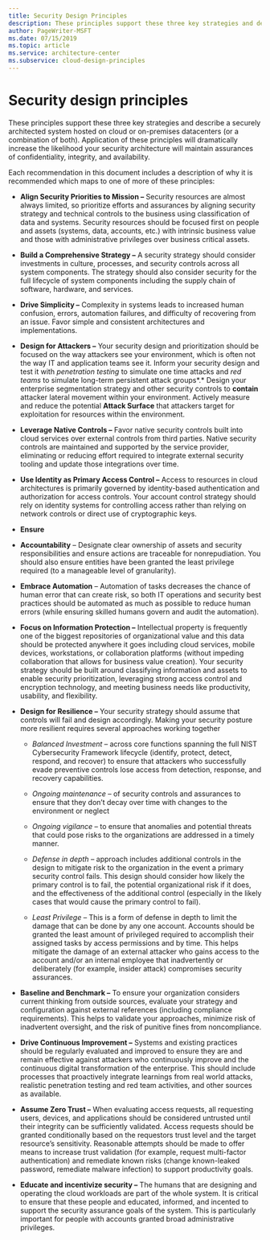 ```yaml
---
title: Security Design Principles
description: These principles support these three key strategies and describe a securely architected system hosted on cloud or on-premises datacenters (or a combination of both). 
author: PageWriter-MSFT
ms.date: 07/15/2019
ms.topic: article
ms.service: architecture-center
ms.subservice: cloud-design-principles
---
```


# Security design principles


These principles support these three key strategies and describe a securely
architected system hosted on cloud or on-premises datacenters (or a combination
of both). Application of these principles will dramatically increase the
likelihood your security architecture will maintain assurances of
confidentiality, integrity, and availability.

Each recommendation in this document includes a description of why it is
recommended which maps to one of more of these principles:

-   **Align Security Priorities to Mission –** Security resources are almost
    always limited, so prioritize efforts and assurances by aligning security
    strategy and technical controls to the business using classification of data
    and systems. Security resources should be focused first on people and assets
    (systems, data, accounts, etc.) with intrinsic business value and those with
    administrative privileges over business critical assets.

-   **Build a Comprehensive Strategy –** A security strategy should consider
    investments in culture, processes, and security controls across all system
    components. The strategy should also consider security for the full
    lifecycle of system components including the supply chain of software,
    hardware, and services.

-   **Drive Simplicity –** Complexity in systems leads to increased human
    confusion, errors, automation failures, and difficulty of recovering from an
    issue. Favor simple and consistent architectures and implementations.

-   **Design for Attackers –** Your security design and prioritization should be
    focused on the way attackers see your environment, which is often not the
    way IT and application teams see it. Inform your security design and test it
    with *penetration testing* to simulate one time attacks and *red teams* to
    simulate long-term persistent attack groups*.* Design your enterprise
    segmentation strategy and other security controls to **contain** attacker
    lateral movement within your environment. Actively measure and reduce the
    potential **Attack Surface** that attackers target for exploitation for
    resources within the environment.

-   **Leverage Native Controls –** Favor native security controls built into
    cloud services over external controls from third parties. Native security
    controls are maintained and supported by the service provider, eliminating
    or reducing effort required to integrate external security tooling and
    update those integrations over time.

-   **Use Identity as Primary Access Control –** Access to resources in cloud
    architectures is primarily governed by identity-based authentication and
    authorization for access controls. Your account control strategy should rely
    on identity systems for controlling access rather than relying on network
    controls or direct use of cryptographic keys.

-   **Ensure**

-   **Accountability** – Designate clear ownership of assets and security
    responsibilities and ensure actions are traceable for nonrepudiation. You
    should also ensure entities have been granted the least privilege required
    (to a manageable level of granularity).

-   **Embrace Automation** – Automation of tasks decreases the chance of human
    error that can create risk, so both IT operations and security best
    practices should be automated as much as possible to reduce human errors
    (while ensuring skilled humans govern and audit the automation).

-   **Focus on Information Protection –** Intellectual property is frequently
    one of the biggest repositories of organizational value and this data should
    be protected anywhere it goes including cloud services, mobile devices,
    workstations, or collaboration platforms (without impeding collaboration
    that allows for business value creation). Your security strategy should be
    built around classifying information and assets to enable security
    prioritization, leveraging strong access control and encryption technology,
    and meeting business needs like productivity, usability, and flexibility.

-   **Design for Resilience –** Your security strategy should assume that
    controls will fail and design accordingly. Making your security posture more
    resilient requires several approaches working together

    -   *Balanced Investment* – across core functions spanning the full NIST
        Cybersecurity Framework lifecycle (identify, protect, detect, respond,
        and recover) to ensure that attackers who successfully evade preventive
        controls lose access from detection, response, and recovery
        capabilities.

    -   *Ongoing maintenance* – of security controls and assurances to ensure
        that they don’t decay over time with changes to the environment or
        neglect

    -   *Ongoing vigilance* – to ensure that anomalies and potential threats
        that could pose risks to the organizations are addressed in a timely
        manner.

    -   *Defense in depth* – approach includes additional controls in the design
        to mitigate risk to the organization in the event a primary security
        control fails. This design should consider how likely the primary
        control is to fail, the potential organizational risk if it does, and
        the effectiveness of the additional control (especially in the likely
        cases that would cause the primary control to fail).

    -   *Least Privilege* – This is a form of defense in depth to limit the
        damage that can be done by any one account. Accounts should be granted
        the least amount of privileged required to accomplish their assigned
        tasks by access permissions and by time. This helps mitigate the damage
        of an external attacker who gains access to the account and/or an
        internal employee that inadvertently or deliberately (for example, insider
        attack) compromises security assurances.

-   **Baseline and Benchmark –** To ensure your organization considers current
    thinking from outside sources, evaluate your strategy and configuration
    against external references (including compliance requirements). This helps
    to validate your approaches, minimize risk of inadvertent oversight, and the
    risk of punitive fines from noncompliance.

-   **Drive Continuous Improvement –** Systems and existing practices should be
    regularly evaluated and improved to ensure they are and remain effective
    against attackers who continuously improve and the continuous digital
    transformation of the enterprise. This should include processes that
    proactively integrate learnings from real world attacks, realistic
    penetration testing and red team activities, and other sources as available.

-   **Assume Zero Trust –** When evaluating access requests, all requesting
    users, devices, and applications should be considered untrusted until their
    integrity can be sufficiently validated. Access requests should be granted
    conditionally based on the requestors trust level and the target resource’s
    sensitivity. Reasonable attempts should be made to offer means to increase
    trust validation (for example, request multi-factor authentication) and remediate
    known risks (change known-leaked password, remediate malware infection) to
    support productivity goals.

-   **Educate and incentivize security –** The humans that are designing and
    operating the cloud workloads are part of the whole system. It is critical
    to ensure that these people and educated, informed, and incented to support
    the security assurance goals of the system. This is particularly important
    for people with accounts granted broad administrative privileges.